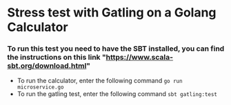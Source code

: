 # Stress test with Gatling on a Golang Calculator

### To run this test you need to have the SBT installed, you can find the instructions on this link "https://www.scala-sbt.org/download.html"

- To run the calculator, enter the following command ```go run microservice.go```
- To run the gatling test, enter the following command ```sbt gatling:test```
